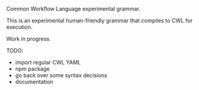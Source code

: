 Common Workflow Language experimental grammar.

This is an experimental human-friendly grammar that compiles to CWL for execution.

Work in progress.

TODO:

* import regular CWL YAML
* npm package
* go back over some syntax decisions
* documentation
